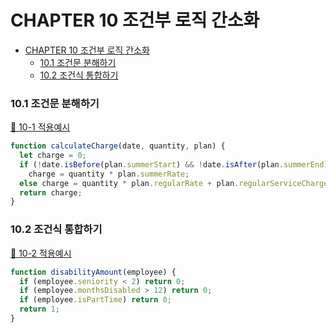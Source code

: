 # CHAPTER 10 조건부 로직 간소화

- [CHAPTER 10 조건부 로직 간소화](#chapter-10-조건부-로직-간소화)
  - [10.1 조건문 분해하기](#101-조건문-분해하기)
  - [10.2 조건식 통합하기](#102-조건식-통합하기)

### 10.1 조건문 분해하기

[📂 10-1 적용예시](./10-1.js)

```js
function calculateCharge(date, quantity, plan) {
  let charge = 0;
  if (!date.isBefore(plan.summerStart) && !date.isAfter(plan.summerEnd))
    charge = quantity * plan.summerRate;
  else charge = quantity * plan.regularRate + plan.regularServiceCharge;
  return charge;
}
```

### 10.2 조건식 통합하기

[📂 10-2 적용예시](./10-2.js)

```js
function disabilityAmount(employee) {
  if (employee.seniority < 2) return 0;
  if (employee.monthsDisabled > 12) return 0;
  if (employee.isPartTime) return 0;
  return 1;
}
```
